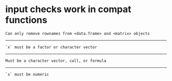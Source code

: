 # input checks work in compat functions

    Can only remove rownames from <data.frame> and <matrix> objects

---

    `x` must be a factor or character vector

---

    Must be a character vector, call, or formula

---

    `x` must be numeric

